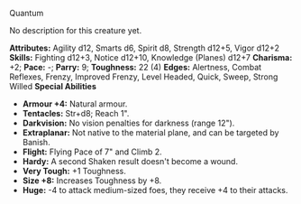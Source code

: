 Quantum

No description for this creature yet.

**Attributes:** Agility d12, Smarts d6, Spirit d8, Strength d12+5, Vigor
d12+2
**Skills:** Fighting d12+3, Notice d12+10, Knowledge (Planes) d12+7
**Charisma:** +2; **Pace:** -; **Parry:** 9; **Toughness:** 22 (4)
**Edges:** Alertness, Combat Reflexes, Frenzy, Improved Frenzy, Level
Headed, Quick, Sweep, Strong Willed
**Special Abilities**
- **Armour +4:** Natural armour.
- **Tentacles:** Str+d8; Reach 1".
- **Darkvision:** No vision penalties for darkness (range 12").
- **Extraplanar:** Not native to the material plane, and can be targeted
by Banish.
- **Flight:** Flying Pace of 7" and Climb 2.
- **Hardy:** A second Shaken result doesn't become a wound.
- **Very Tough:** +1 Toughness.
- **Size +8:** Increases Toughness by +8.
- **Huge:** -4 to attack medium-sized foes, they receive +4 to their
attacks.

